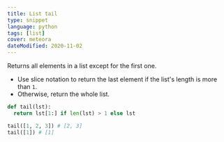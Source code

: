 ```yaml
---
title: List tail
type: snippet
language: python
tags: [list]
cover: meteora
dateModified: 2020-11-02
---
```


Returns all elements in a list except for the first one.

- Use slice notation to return the last element if the list's length is more than `1`.
- Otherwise, return the whole list.

```py
def tail(lst):
  return lst[1:] if len(lst) > 1 else lst

tail([1, 2, 3]) # [2, 3]
tail([1]) # [1]
```
